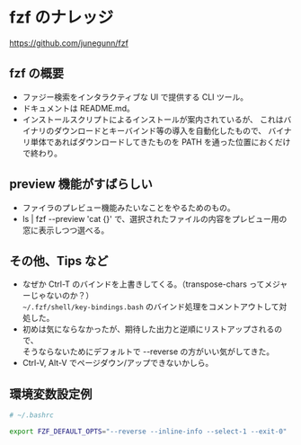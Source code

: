 # fzf のナレッジ

https://github.com/junegunn/fzf

## fzf の概要

- ファジー検索をインタラクティブな UI で提供する CLI ツール。
- ドキュメントは README.md。
- インストールスクリプトによるインストールが案内されているが、
  これはバイナリのダウンロードとキーバインド等の導入を自動化したもので、
  バイナリ単体であればダウンロードしてきたものを PATH を通った位置におくだけで終わり。

## preview 機能がすばらしい

- ファイラのプレビュー機能みたいなことをやるためのもの。
- ls | fzf --preview 'cat {}' で、選択されたファイルの内容をプレビュー用の窓に表示しつつ選べる。

## その他、Tips など

- なぜか Ctrl-T のバインドを上書きしてくる。（transpose-chars ってメジャーじゃないのか？）  
  ```~/.fzf/shell/key-bindings.bash``` のバインド処理をコメントアウトして対処した。
- 初めは気にならなかったが、期待した出力と逆順にリストアップされるので、  
  そうならないためにデフォルトで --reverse の方がいい気がしてきた。
- Ctrl-V, Alt-V でページダウン/アップできないかしら。

## 環境変数設定例

```bash
# ~/.bashrc

export FZF_DEFAULT_OPTS="--reverse --inline-info --select-1 --exit-0"
```


